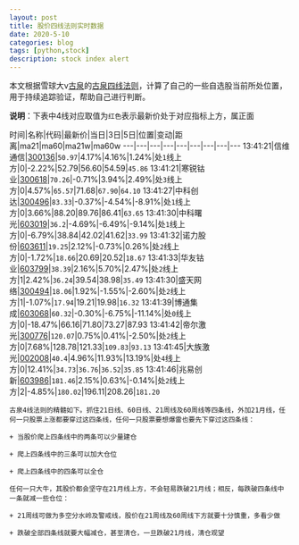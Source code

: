 ```yaml
---
layout: post
title: 股价四线法则实时数据
date: 2020-5-10
categories: blog
tags: [python,stock]
description: stock index alert
---
```



本文根据雪球大v[古泉](https://xueqiu.com/u/7148646888)的[古泉四线法则](https://xueqiu.com/7148646888/130498192)，计算了自己的一些自选股当前所处位置，用于持续追踪验证，帮助自己进行判断。

**说明**：下表中4线对应取值为`红色`表示最新价处于对应指标上方，属正面

时间|名称|代码|最新价|当日|3日|5日|位置|变动|距离|ma21|ma60|ma21w|ma60w
---|---|---|---|---|---|---|---|---
13:41:21|信维通信|[300136](https://xueqiu.com/S/SZ300136)|`50.97`|4.17%|4.16%|1.24%|处`1`线上方|0|-2.22%|52.79|56.60|54.59|`45.86`
13:41:21|寒锐钴业|[300618](https://xueqiu.com/S/SZ300618)|`70.26`|-0.71%|3.94%|2.49%|处`3`线上方|0|4.57%|`65.57`|71.68|`67.90`|`64.10`
13:41:27|中科创达|[300496](https://xueqiu.com/S/SZ300496)|`83.33`|-0.37%|-4.54%|-8.91%|处`1`线上方|0|3.66%|88.20|89.76|86.41|`63.65`
13:41:30|中科曙光|[603019](https://xueqiu.com/S/SH603019)|`36.2`|-4.69%|-6.49%|-9.14%|处`1`线上方|0|-6.79%|38.84|42.02|41.62|`33.99`
13:41:32|诺力股份|[603611](https://xueqiu.com/S/SH603611)|`19.25`|2.12%|-0.73%|0.26%|处`2`线上方|0|-1.72%|`18.66`|20.69|20.52|`18.67`
13:41:33|华友钴业|[603799](https://xueqiu.com/S/SH603799)|`38.39`|2.16%|5.70%|2.47%|处`2`线上方|1|2.42%|`36.24`|39.54|38.98|`35.49`
13:41:30|盛天网络|[300494](https://xueqiu.com/S/SZ300494)|`18.06`|1.92%|-1.55%|-2.60%|处`2`线上方|1|-1.07%|`17.94`|19.21|19.98|`16.32`
13:41:39|博通集成|[603068](https://xueqiu.com/S/SH603068)|`60.32`|-0.30%|-6.75%|-11.14%|处`0`线上方|0|-18.47%|66.16|71.80|73.27|87.93
13:41:42|帝尔激光|[300776](https://xueqiu.com/S/SZ300776)|`120.07`|0.75%|0.41%|-2.50%|处`2`线上方|0|7.68%|128.78|121.33|`109.83`|`93.13`
13:41:45|大族激光|[002008](https://xueqiu.com/S/SZ002008)|`40.4`|4.96%|11.93%|13.19%|处`4`线上方|0|12.41%|`34.73`|`36.76`|`36.52`|`35.85`
13:41:46|兆易创新|[603986](https://xueqiu.com/S/SH603986)|`181.46`|2.15%|0.63%|-0.14%|处`2`线上方|2|-4.85%|`180.02`|196.11|208.26|`181.20`

```
古泉4线法则的精髓如下。抓住21日线、60日线、21周线及60周线等四条线，外加21月线，任何一只股票上涨都要穿过这四条线，任何一只股票要想爆雷也要先下穿过这四条线：

+ 当股价爬上四条线中的两条可以少量建仓

+ 爬上四条线中的三条可以加大仓位

+ 爬上四条线中的四条可以全仓

任何一只大牛，其股价都会坚守在21月线上方，不会轻易跌破21月线；相反，每跌破四条线中一条就减一些仓位：

+ 21周线可做为多空分水岭及警戒线，股价在21周线及60周线下方就要十分慎重，多看少做

+ 跌破全部四条线就要大幅减仓，甚至清仓，一旦跌破21月线，清仓观望
```